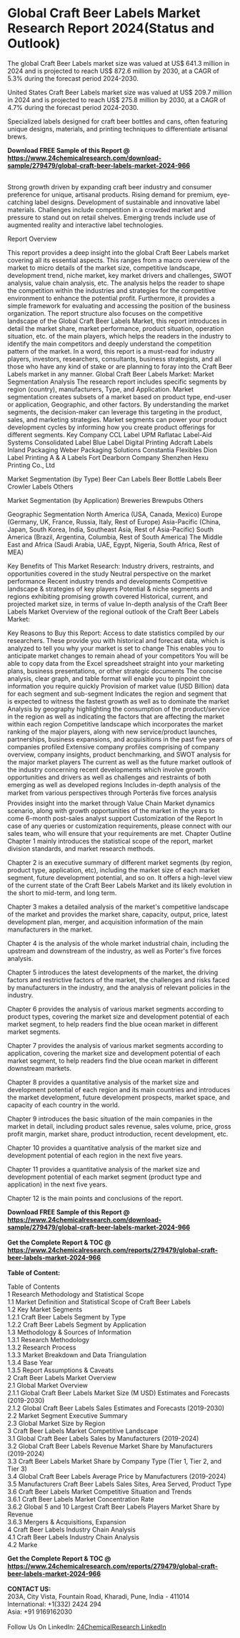 <h1>Global Craft Beer Labels Market Research Report 2024(Status and Outlook)</h1><p>The global Craft Beer Labels market size was valued at US$ 641.3 million in 2024 and is projected to reach US$ 872.6 million by 2030, at a CAGR of 5.3% during the forecast period 2024-2030.</p><p>
United States Craft Beer Labels market size was valued at US$ 209.7 million in 2024 and is projected to reach US$ 275.8 million by 2030, at a CAGR of 4.7% during the forecast period 2024-2030.</p><p>
Specialized labels designed for craft beer bottles and cans, often featuring unique designs, materials, and printing techniques to differentiate artisanal brews.</p><div><b>Download FREE Sample of this Report @ 
            <a href="https://www.24chemicalresearch.com/download-sample/279479/global-craft-beer-labels-market-2024-966">
            https://www.24chemicalresearch.com/download-sample/279479/global-craft-beer-labels-market-2024-966</a></b></div><br><p>
Strong growth driven by expanding craft beer industry and consumer preference for unique, artisanal products. Rising demand for premium, eye-catching label designs. Development of sustainable and innovative label materials. Challenges include competition in a crowded market and pressure to stand out on retail shelves. Emerging trends include use of augmented reality and interactive label technologies.</p><p>
Report Overview</p><p>
 This report provides a deep insight into the global Craft Beer Labels market covering all its essential aspects. This ranges from a macro overview of the market to micro details of the market size, competitive landscape, development trend, niche market, key market drivers and challenges, SWOT analysis, value chain analysis, etc.
 The analysis helps the reader to shape the competition within the industries and strategies for the competitive environment to enhance the potential profit. Furthermore, it provides a simple framework for evaluating and accessing the position of the business organization. The report structure also focuses on the competitive landscape of the Global Craft Beer Labels Market, this report introduces in detail the market share, market performance, product situation, operation situation, etc. of the main players, which helps the readers in the industry to identify the main competitors and deeply understand the competition pattern of the market.
 In a word, this report is a must-read for industry players, investors, researchers, consultants, business strategists, and all those who have any kind of stake or are planning to foray into the Craft Beer Labels market in any manner.
 Global Craft Beer Labels Market: Market Segmentation Analysis
 The research report includes specific segments by region (country), manufacturers, Type, and Application. Market segmentation creates subsets of a market based on product type, end-user or application, Geographic, and other factors. By understanding the market segments, the decision-maker can leverage this targeting in the product, sales, and marketing strategies. Market segments can power your product development cycles by informing how you create product offerings for different segments.
 Key Company
 CCL Label
 UPM Raflatac
 Label-Aid Systems
 Consolidated Label
 Blue Label Digital Printing
 Adcraft Labels
 Inland Packaging
 Weber Packaging Solutions
 Constantia Flexibles
 Dion Label Printing
 A &amp; A Labels
 Fort Dearborn Company
 Shenzhen Hexu Printing Co., Ltd</p><p>
 Market Segmentation (by Type)
 Beer Can Labels
 Beer Bottle Labels
 Beer Crowler Labels
 Others</p><p>
 Market Segmentation (by Application)
 Breweries
 Brewpubs
 Others</p><p>
 Geographic Segmentation
North America (USA, Canada, Mexico)
Europe (Germany, UK, France, Russia, Italy, Rest of Europe)
Asia-Pacific (China, Japan, South Korea, India, Southeast Asia, Rest of Asia-Pacific)
South America (Brazil, Argentina, Columbia, Rest of South America)
The Middle East and Africa (Saudi Arabia, UAE, Egypt, Nigeria, South Africa, Rest of MEA)</p><p>
 Key Benefits of This Market Research:
Industry drivers, restraints, and opportunities covered in the study
Neutral perspective on the market performance
Recent industry trends and developments
Competitive landscape &amp; strategies of key players
Potential &amp; niche segments and regions exhibiting promising growth covered
Historical, current, and projected market size, in terms of value
In-depth analysis of the Craft Beer Labels Market
Overview of the regional outlook of the Craft Beer Labels Market:</p><p>
 Key Reasons to Buy this Report:
Access to date statistics compiled by our researchers. These provide you with historical and forecast data, which is analyzed to tell you why your market is set to change
This enables you to anticipate market changes to remain ahead of your competitors
You will be able to copy data from the Excel spreadsheet straight into your marketing plans, business presentations, or other strategic documents
The concise analysis, clear graph, and table format will enable you to pinpoint the information you require quickly
Provision of market value (USD Billion) data for each segment and sub-segment
Indicates the region and segment that is expected to witness the fastest growth as well as to dominate the market
Analysis by geography highlighting the consumption of the product/service in the region as well as indicating the factors that are affecting the market within each region
Competitive landscape which incorporates the market ranking of the major players, along with new service/product launches, partnerships, business expansions, and acquisitions in the past five years of companies profiled
Extensive company profiles comprising of company overview, company insights, product benchmarking, and SWOT analysis for the major market players
The current as well as the future market outlook of the industry concerning recent developments which involve growth opportunities and drivers as well as challenges and restraints of both emerging as well as developed regions
Includes in-depth analysis of the market from various perspectives through Porterâs five forces analysis
Provides insight into the market through Value Chain
Market dynamics scenario, along with growth opportunities of the market in the years to come
6-month post-sales analyst support
 Customization of the Report
 In case of any queries or customization requirements, please connect with our sales team, who will ensure that your requirements are met.
 Chapter Outline
 Chapter 1 mainly introduces the statistical scope of the report, market division standards, and market research methods.</p><p>
 Chapter 2 is an executive summary of different market segments (by region, product type, application, etc), including the market size of each market segment, future development potential, and so on. It offers a high-level view of the current state of the Craft Beer Labels Market and its likely evolution in the short to mid-term, and long term.</p><p>
 Chapter 3 makes a detailed analysis of the market's competitive landscape of the market and provides the market share, capacity, output, price, latest development plan, merger, and acquisition information of the main manufacturers in the market.</p><p>
 Chapter 4 is the analysis of the whole market industrial chain, including the upstream and downstream of the industry, as well as Porter's five forces analysis.</p><p>
 Chapter 5 introduces the latest developments of the market, the driving factors and restrictive factors of the market, the challenges and risks faced by manufacturers in the industry, and the analysis of relevant policies in the industry.</p><p>
 Chapter 6 provides the analysis of various market segments according to product types, covering the market size and development potential of each market segment, to help readers find the blue ocean market in different market segments.</p><p>
 Chapter 7 provides the analysis of various market segments according to application, covering the market size and development potential of each market segment, to help readers find the blue ocean market in different downstream markets.</p><p>
 Chapter 8 provides a quantitative analysis of the market size and development potential of each region and its main countries and introduces the market development, future development prospects, market space, and capacity of each country in the world.</p><p>
 Chapter 9 introduces the basic situation of the main companies in the market in detail, including product sales revenue, sales volume, price, gross profit margin, market share, product introduction, recent development, etc.</p><p>
 Chapter 10 provides a quantitative analysis of the market size and development potential of each region in the next five years.</p><p>
 Chapter 11 provides a quantitative analysis of the market size and development potential of each market segment (product type and application) in the next five years.</p><p>
 Chapter 12 is the main points and conclusions of the report.</p><div><b>Download FREE Sample of this Report @ 
            <a href="https://www.24chemicalresearch.com/download-sample/279479/global-craft-beer-labels-market-2024-966">
            https://www.24chemicalresearch.com/download-sample/279479/global-craft-beer-labels-market-2024-966</a></b></div><br><div><b>Get the Complete Report & TOC @ 
            <a href="https://www.24chemicalresearch.com/reports/279479/global-craft-beer-labels-market-2024-966">
            https://www.24chemicalresearch.com/reports/279479/global-craft-beer-labels-market-2024-966</a></b></div><br>
            <b>Table of Content:</b><p>Table of Contents<br />
 1 Research Methodology and Statistical Scope<br />
 1.1 Market Definition and Statistical Scope of Craft Beer Labels<br />
 1.2 Key Market Segments<br />
 1.2.1 Craft Beer Labels Segment by Type<br />
 1.2.2 Craft Beer Labels Segment by Application<br />
 1.3 Methodology & Sources of Information<br />
 1.3.1 Research Methodology<br />
 1.3.2 Research Process<br />
 1.3.3 Market Breakdown and Data Triangulation<br />
 1.3.4 Base Year<br />
 1.3.5 Report Assumptions & Caveats<br />
 2 Craft Beer Labels Market Overview<br />
 2.1 Global Market Overview<br />
 2.1.1 Global Craft Beer Labels Market Size (M USD) Estimates and Forecasts (2019-2030)<br />
 2.1.2 Global Craft Beer Labels Sales Estimates and Forecasts (2019-2030)<br />
 2.2 Market Segment Executive Summary<br />
 2.3 Global Market Size by Region<br />
 3 Craft Beer Labels Market Competitive Landscape<br />
 3.1 Global Craft Beer Labels Sales by Manufacturers (2019-2024)<br />
 3.2 Global Craft Beer Labels Revenue Market Share by Manufacturers (2019-2024)<br />
 3.3 Craft Beer Labels Market Share by Company Type (Tier 1, Tier 2, and Tier 3)<br />
 3.4 Global Craft Beer Labels Average Price by Manufacturers (2019-2024)<br />
 3.5 Manufacturers Craft Beer Labels Sales Sites, Area Served, Product Type<br />
 3.6 Craft Beer Labels Market Competitive Situation and Trends<br />
 3.6.1 Craft Beer Labels Market Concentration Rate<br />
 3.6.2 Global 5 and 10 Largest Craft Beer Labels Players Market Share by Revenue<br />
 3.6.3 Mergers & Acquisitions, Expansion<br />
 4 Craft Beer Labels Industry Chain Analysis<br />
 4.1 Craft Beer Labels Industry Chain Analysis<br />
 4.2 Marke</p><div><b>Get the Complete Report & TOC @ 
            <a href="https://www.24chemicalresearch.com/reports/279479/global-craft-beer-labels-market-2024-966">
            https://www.24chemicalresearch.com/reports/279479/global-craft-beer-labels-market-2024-966</a></b></div><br><b>CONTACT US:</b><br>
            203A, City Vista, Fountain Road, Kharadi, Pune, India - 411014<br>
            International: +1(332) 2424 294<br>
            Asia: +91 9169162030 <br><br>
            Follow Us On LinkedIn: <a href="https://www.linkedin.com/company/24chemicalresearch/">24ChemicalResearch LinkedIn</a>